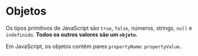 # Objetos

Os tipos primitivos de JavaScript são `true`, `false`, números, strings, `null` e `indefinido`. **Todos os outros valores são um `objeto`.**

Em JavaScript, os objetos contêm pares `propertyName`: `propertyValue`.